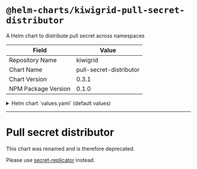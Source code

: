 # `@helm-charts/kiwigrid-pull-secret-distributor`

A Helm chart to distribute pull secret across namespaces

| Field               | Value                   |
| ------------------- | ----------------------- |
| Repository Name     | kiwigrid                |
| Chart Name          | pull-secret-distributor |
| Chart Version       | 0.3.1                   |
| NPM Package Version | 0.1.0                   |

<details>

<summary>Helm chart `values.yaml` (default values)</summary>

```yaml
# Default values for pull-secret-distributor.
# This is a YAML-formatted file.
# Declare variables to be passed into your templates.

image:
  repository: kiwigrid/pull-secret-distributor
  tag: 25
  pullPolicy: IfNotPresent
# csv list of secrets
pullSecrets: ''
# pullSecrets: "secret1,secret2

ignoreNamespaces: 'kube-system,kube-public'
rbac:
  enabled: true

resources:
  {}
  # limits:
  #   cpu: 50m
  #   memory: 20Mi
  # requests:
  #   cpu: 20m
  #   memory: 20Mi

nodeSelector: {}

tolerations: []

affinity: {}
```

</details>

---

# Pull secret distributor

This chart was renamed and is therefore deprecated.

Please use [secret-replicator](https://github.com/kiwigrid/helm-charts/tree/master/charts/secret-replicator) instead.
